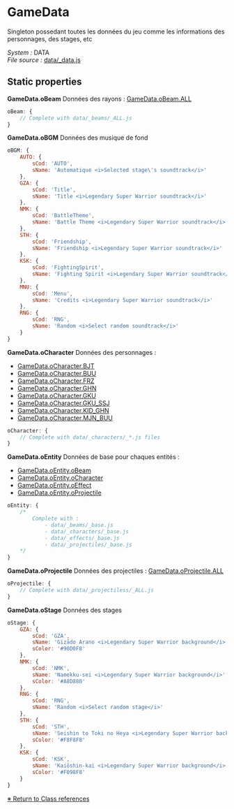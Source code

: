 # GameData
Singleton possedant toutes les données du jeu comme les informations des personnages, des stages, etc

_System :_ DATA  
_File source :_ [data/_data.js](https://github.com/de-sign/DBZ-Versus/blob/master/src/assets/js/data/_data.js)

## Static properties
**GameData.oBeam**
Données des rayons : [GameData.oBeam.ALL](GameData.oBeam.ALL.md)


```javascript
oBeam: {
    // Complete with data/_beams/_ALL.js
}
```
**GameData.oBGM**
Données des musique de fond


```javascript
oBGM: {
    AUTO: {
        sCod: 'AUTO',
        sName: 'Automatique <i>Selected stage\'s soundtrack</i>'
    },
    GZA: { 
        sCod: 'Title',
        sName: 'Title <i>Legendary Super Warrior soundtrack</i>'
    },
    NMK: {
        sCod: 'BattleTheme',
        sName: 'Battle Theme <i>Legendary Super Warrior soundtrack</i>'
    },
    STH: {
        sCod: 'Friendship',
        sName: 'Friendship <i>Legendary Super Warrior soundtrack</i>'
    },
    KSK: {
        sCod: 'FightingSpirit',
        sName: 'Fighting Spirit <i>Legendary Super Warrior soundtrack</i>'
    },
    MNU: {
        sCod: 'Menu',
        sName: 'Credits <i>Legendary Super Warrior soundtrack</i>'
    },
    RNG: {
        sCod: 'RNG',
        sName: 'Random <i>Select random soundtrack</i>'
    }
}
```
**GameData.oCharacter**
Données des personnages :- [GameData.oCharacter.BJT](GameData.oCharacter.BJT.md)- [GameData.oCharacter.BUU](GameData.oCharacter.BUU.md)- [GameData.oCharacter.FRZ](GameData.oCharacter.FRZ.md)- [GameData.oCharacter.GHN](GameData.oCharacter.GHN.md)- [GameData.oCharacter.GKU](GameData.oCharacter.GKU.md)- [GameData.oCharacter.GKU_SSJ](GameData.oCharacter.GKU_SSJ.md)- [GameData.oCharacter.KID_GHN](GameData.oCharacter.KID_GHN.md)- [GameData.oCharacter.MJN_BUU](GameData.oCharacter.MJN_BUU.md)


```javascript
oCharacter: {
    // Complete with data/_characters/_*.js files
}
```
**GameData.oEntity**
Données de base pour chaques entités :- [GameData.oEntity.oBeam](GameData.oEntity.oBeam.md)- [GameData.oEntity.oCharacter](GameData.oEntity.oCharacter.md)- [GameData.oEntity.oEffect](GameData.oEntity.oEffect.md)- [GameData.oEntity.oProjectile](GameData.oEntity.oProjectile.md)


```javascript
oEntity: {
    /*
        Complete with :
            - data/_beams/_base.js
            - data/_characters/_base.js
            - data/_effects/_base.js
            - data/_projectiles/_base.js
    */
}
```
**GameData.oProjectile**
Données des projectiles : [GameData.oProjectile.ALL](GameData.oProjectile.ALL.md)


```javascript
oProjectile: {
    // Complete with data/_projectiless/_ALL.js
}
```
**GameData.oStage**
Données des stages


```javascript
oStage: {
    GZA: {
        sCod: 'GZA',
        sName: 'Gizādo Arano <i>Legendary Super Warrior background</i>',
        sColor: '#90D0F8'
    },
    NMK: {
        sCod: 'NMK',
        sName: 'Namekku-sei <i>Legendary Super Warrior background</i>',
        sColor: '#A8D880'
    },
    RNG: {
        sCod: 'RNG',
        sName: 'Random <i>Select random stage</i>'
    },
    STH: {
        sCod: 'STH',
        sName: 'Seishin to Toki no Heya <i>Legendary Super Warrior background</i>',
        sColor: '#F8F8F8'
    },
    KSK: {
        sCod: 'KSK',
        sName: 'Kaiōshin-kai <i>Legendary Super Warrior background</i>',
        sColor: '#F098F8'
    }
}
```

<link rel="stylesheet" href="../_doc.css" />

[&#8251; Return to Class references](References.md)